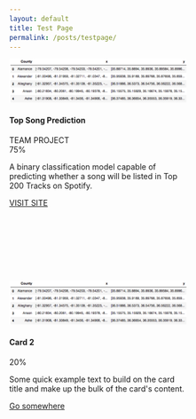 ```yaml
---
layout: default
title: Test Page
permalink: /posts/testpage/
---
```


<div class="row">
  <div class="col order-1">
    <div class="card " style="width: 20rem; height: 25rem;">
      <img class="card-img-top" src="/figure/2017Nov01_head_geo.png" alt="Card image cap">
      <div class="card-body">
        <h4 class="card-title">Top Song Prediction</h4>
        <span class="badge badge-info">TEAM PROJECT</span>
        <div class="progress">
          <div class="progress-bar progress-bar-striped bg-secondary" style="width:75%">75%</div>
        </div>
        <p class="card-text">A binary classification model capable of predicting whether a song will be listed in Top 200 Tracks on Spotify.</p>
        <a href="https://github.com/thsieh4/CSC522_project" class="btn btn-primary">VISIT SITE</a>
      </div>
    </div>
  </div>  

  <div class="col order-2">
    <div class="card" style="width: 20rem; height: 25rem;">
      <img class="card-img-top" src="/figure/2017Nov01_head_geo.png" alt="Card image cap">
      <div class="card-body">
        <h4 class="card-title">Card 2</h4>
        <div class="progress">
          <div class="progress-bar progress-bar-striped bg-secondary" style="width:20%">20%</div>
        </div>
        <p class="card-text">Some quick example text to build on the card title and make up the bulk of the card's content.</p>
        <a href="#" class="btn btn-primary">Go somewhere</a>
      </div>
    </div>
  </div>
</div>
